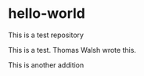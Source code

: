 # hello-world
This is a test repository

This is a test. Thomas Walsh wrote this.

This is another addition
